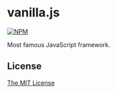 # vanilla.js

[![NPM](https://nodei.co/npm/vanilla-javascript.png?downloads=true&downloadRank=true&stars=true)](https://nodei.co/npm/vanilla-javascript/)

Most famous JavaScript framework.

## License

[The MIT License][0]

[0]: http://piecioshka.mit-license.org

